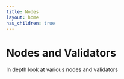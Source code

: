 ```yaml
---
title: Nodes
layout: home
has_children: true
---
```


# Nodes and Validators 

In depth look at various nodes and validators
